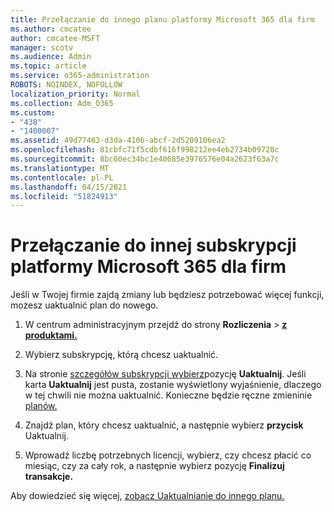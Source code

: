 ```yaml
---
title: Przełączanie do innego planu platformy Microsoft 365 dla firm
ms.author: cmcatee
author: cmcatee-MSFT
manager: scotv
ms.audience: Admin
ms.topic: article
ms.service: o365-administration
ROBOTS: NOINDEX, NOFOLLOW
localization_priority: Normal
ms.collection: Adm_O365
ms.custom:
- "438"
- "1400007"
ms.assetid: 49d77463-d3da-4106-abcf-2d5209106ea2
ms.openlocfilehash: 81cbfc71f5cdbf616f998212ee4eb2734b09728c
ms.sourcegitcommit: 8bc60ec34bc1e40685e3976576e04a2623f63a7c
ms.translationtype: MT
ms.contentlocale: pl-PL
ms.lasthandoff: 04/15/2021
ms.locfileid: "51824913"
---
```

# <a name="switch-to-a-different-microsoft-365-for-business-subscription"></a>Przełączanie do innej subskrypcji platformy Microsoft 365 dla firm

Jeśli w Twojej firmie zajdą zmiany lub będziesz potrzebować więcej funkcji, możesz uaktualnić plan do nowego.
  
1. W centrum administracyjnym przejdź do strony **Rozliczenia** \> **[z produktami.](https://go.microsoft.com/fwlink/p/?linkid=842054)**

2. Wybierz subskrypcję, którą chcesz uaktualnić.

3. Na stronie [szczegółów subskrypcji wybierz](https://admin.microsoft.com/AdminPortal/Home#/subscriptions/webdirect%252F0dbaa202-d590-4529-98c2-a5e2ebaac702)pozycję **Uaktualnij**.  Jeśli karta **Uaktualnij** jest pusta, zostanie wyświetlony wyjaśnienie, dlaczego w tej chwili nie można uaktualnić. Konieczne będzie ręczne zmieninie [planów.](https://docs.microsoft.com/microsoft-365/commerce/subscriptions/change-plans-manually?view=o365-worldwide)

4. Znajdź plan, który chcesz uaktualnić, a następnie wybierz **przycisk** Uaktualnij.

5. Wprowadź liczbę potrzebnych licencji, wybierz, czy chcesz płacić co miesiąc, czy za cały rok, a następnie wybierz pozycję **Finalizuj transakcje.**

Aby dowiedzieć się więcej, [zobacz Uaktualnianie do innego planu.](https://docs.microsoft.com/microsoft-365/commerce/subscriptions/upgrade-to-different-plan)
